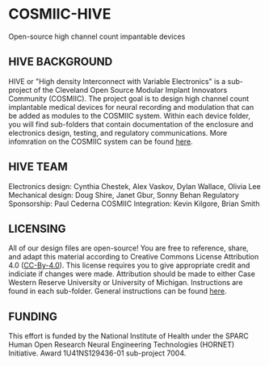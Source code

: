 # COSMIIC-HIVE
Open-source high channel count impantable devices

## HIVE BACKGROUND
HIVE or "High density Interconnect with Variable Electronics" is a sub-project of the Cleveland Open Source Modular Implant Innovators Community (COSMIIC). The project goal is to design high channel count implantable medical devices for neural recording and modulation that can be added as modules to the COSMIIC system. Within each device folder, you will find sub-folders that contain documentation of the enclosure and electronics design, testing, and regulatory communications. More infomration on the COSMIIC system can be found [here](https://cosmiic.org/).

## HIVE TEAM
Electronics design: Cynthia Chestek, Alex Vaskov, Dylan Wallace, Olivia Lee
Mechanical design: Doug Shire, Janet Gbur, Sonny Behan
Regulatory Sponsorship: Paul Cederna
COSMIIC Integration: Kevin Kilgore, Brian Smith

## LICENSING
All of our design files are open-source! You are free to reference, share, and adapt this material according to Creative Commons License Attribution 4.0 ([CC-By-4.0](https://creativecommons.org/licenses/by/4.0/)).
This license requires you to give appropriate credit and indiciate if changes were made. Attribution should be made to either Case Western Reserve University or University of Michigan. Instructions are found in each sub-folder. General instructions can be found [here](https://wiki.creativecommons.org/wiki/best_practices_for_attribution).

## FUNDING
This effort is funded by the National Institute of Health under the SPARC Human Open Research Neural Engineering Technologies (HORNET) Initiative. Award 1U41NS129436-01 sub-project 7004.
 

